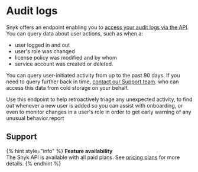 # Audit logs

Snyk offers an endpoint enabling you to [access your audit logs via the API](https://snyk.docs.apiary.io). You can query data about user actions, such as when a:

* user logged in and out
* user's role was changed
* license policy was modified and by whom
* service account was created or deleted.

You can query user-initiated activity from up to the past 90 days. If you need to query further back in time, [contact our Support team](https://support.snyk.io/hc/en-us/requests/new). who can access this data from cold storage on your behalf.

Use this endpoint to help retroactively triage any unexpected activity, to find out whenever a new user is added so you can assist with onboarding, or even to monitor changes in a user's role in order to get early warning of any unusual behavior.report

## **Support**

{% hint style="info" %}
**Feature availability**\
The Snyk API is available with all paid plans. See [pricing plans](https://snyk.io/plans/) for more details.
{% endhint %}
